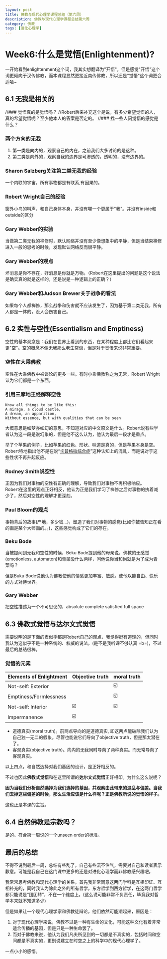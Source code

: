 ```yaml
---
layout: post
title: 佛教与现代心理学课程总结（第六周）
description: 佛教与现代心理学课程总结第六周
category: 佛教
tags: [进化心理学]
---
```


# Week6:什么是觉悟(Enlightenment)?

一开始看到enlightenment这个词，我其实想翻译为"开悟"，但是感觉"开悟"这个词更倾向于汉传佛教，而本课程显然更接近南传佛教，所以还是"觉悟"这个词更合适哈~

## 6.1 无我是相关的

//### 觉悟真的是觉悟吗？
//Robert后来补充这个是说，有多少希望觉悟的人，真的希望觉悟呢？至少他本人的答案是否定的。
//### 找一些人问觉悟的感觉是什么？

### 两个方向的无我
1. 第一类是向内的，观察自己的内在，之前我们大多讨论的是这种。
2. 第二类是向外的，观察自我的边界是可渗透的，透明的，没有边界的。

### Sharon Salzberg关注第二类无我的经验
一个内联的宇宙，所有事物都是有联系,有因果的。

### Robert Wright自己的经验
窗外小鸟的叫声，和自己身体本身，并没有哪一个更属于"我"。并没有inside和outside的区分

### Gary Webber的实验
当做第二类无我的禅修时，默认网络并没有至少像想象中的平静，但是当结束禅修进入一般的思考的时候，发现默认网络反而很平静。

### Gary Webber的观点
坏消息是你不存在，好消息是你就是万物。（Robert在这里提出的问题是这个说法是确实真的就是这样的，还是说是一种逻辑上的正确？） 

### Gary Webber和Judson Brewer关于战争的看法
如果每个人都禅修，那么战争和伤害就不应该发生了，因为基于第二类无我，所有人都是一体的，没人会伤害自己。

## 6.2 实性与空性(Essentialism and Emptiness)
空性的基本观念是：我们在世界上看到的东西，在某种程度上都比它们看起来更"空"。空的概念不像无我那么老生常谈，但是对于觉悟来说非常重要。

### 空性在大乘佛教
空性在大乘佛教中被谈论的更多一些。有时小乘佛教称之为无常，Robert Wright认为它们都是一个东西。

### 引用三摩地王经解释空性
```
Know all things to be like this:
A mirage, a cloud castle,
A dream, an apparition,
Without essence, but with qualities that can be seen
```
大概意思是如梦亦如幻的意思，不知道对应的中文原文是什么。Robert说有些学者认为这一段是说幻象的，但是他不这么认为，他认为最后一段才是重点。

举了个苹果的例子，比如苹果的红色、形状、味道是真的，但是苹果本身是空。Robert特地指出他不是在说“[卡普格拉综合症](https://zh.wikipedia.org/wiki/卡普格拉综合症)”这种认知上的混乱，而是说对于这些性状不再升起反应。

### Rodney Smith说空性
正因为我们对事物的空性有正确的理解，导致我们对事物不再积极响应。  
Robert在这里的观点正好相反，他认为正是我们学习了禅修之后对事物的执着减少了，然后对空性的理解才更深刻。

### Paul Bloom的观点
事物背后的故事(产地，多少钱...)，塑造了我们对事物的感觉(比如你被告知正在看的画是某个大师画的。。)，这些感觉构成了它们的存在。

### Beku Bode
当被提问到无我和空性的时候，Beku Bode提到他的母亲说，佛教的无感觉(emotionless, automaton)和青菜没什么两样，问他说你当和尚就是为了成为青菜吗？

但是Buku Bode说他认为佛教使他的情感更加丰富、敏感。使他以能自由、快乐的方式对待世界。

### Gary Webber
把空性描述为一个不可思议的，absolute complete satisfied full space

## 6.3 佛教式觉悟与达尔文式觉悟
需要说明的是下面的表似乎都是Robert自己的观点，我觉得挺有道理的，但同时我认为这似乎不是一种系统的、权威的说法。(是不是我听课不够认真 =b=)，不过最后的总结很棒。
### 觉悟的元素
Elements of Enlightment  | Objective truth | moral truth
----|------|----
Not-self: Exterior |    |  ☑️
Emptiness/Formlessness |    |  ☑️
Not-self: Interior |  ☑️  |  ☑️
Impermanence |  ☑️  | 

+ 道德真实(moral truth)。前两点导向的是道德真实, 即这两点能破除我们认为自己独一无二的假象。尽管也能说它们导向了objective truth，但是那太潜在了。
+ 客观真实(objective truth)。向内的无我同时导向了两种真实。而无常导向了客观真实。

以上四点，和自然选择对我们基因的设计，是正好相反的。  

不过也因此**佛教式觉悟**和在这里所谓的**达尔文式觉悟**正好相印。为什么这么说呢？

**因为当我们分析自然选择为我们选择的基因，并观察由此带来的混乱与偏差。当我们去掉这些偏差的时候，那么生活应该是什么样呢？正是佛教所说的觉悟的样子。**  

这也正是本课的主旨。

## 6.4 自然佛教是宗教吗？
是的。符合第一周说的一个unseen order的标准。

## 最后的总结
不得不说到最后一周，总结有些乱了，自己有些沉不住气，需要对自己和读者表示歉意。可能是我自己在这门课中更多的还是对进化心理学而非佛教感兴趣吧。

我常常思考佛教和现代心理学的关系，首先我非常同意这两门学科是互相印证、互相补充的，同时我认为除此之外的所有哲学，东方哲学到西方哲学，在这两门哲学都只能说是“团团转”，不在一个维度上。(这么说可能非常不负责任，毕竟我对哲学本来就不知道多少)

但是如果让一个现代心理学家和佛教徒辩论，他们依然可能潮起来，原因是：

1. 对于现代心理学来说，佛教不过是一种有生命的文化，可能这种文化有着非常适合传播的基因，但是只是一种生命罢了。
2. 而对于佛教来说，他认为我们凡夫所见到的一切都是不真实的，包括时间和空间都是不真实的，更别说建立在时空之上的科学中的现代心理学了。

一点小小的感悟。
